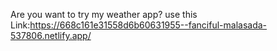 Are you want to try my weather app? use this Link:https://668c161e31558d6b60631955--fanciful-malasada-537806.netlify.app/
